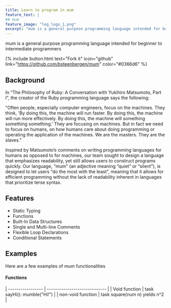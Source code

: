 ```yaml
---
title: Learn to program in mum
feature_text: |
## mum
feature_image: "leg_logo_1.png"
excerpt: "mum is a general purpose programming language intended for beginner to intermediate programmers"
---
```


mum is a general purpose programming language intended for beginner to intermediate programmers

{% include button.html text="Fork it" icon="github" link="https://github.com/bsteenbergen/mum" color="#0366d6" %}

## Background

In “The Philosophy of Ruby: A Conversation with Yukihiro Matsumoto, Part I”, the creator of the Ruby programming language says the following:

"Often people, especially computer engineers, focus on the machines. They think, 'By doing this, the machine will run faster. By doing this, the machine will run more effectively. By doing this, the machine will something something something.' They are focusing on machines. But in fact we need to focus on humans, on how humans care about doing programming or operating the application of the machines. We are the masters. They are the slaves."

Inspired by Matsumoto’s comments on writing programming languages for humans as opposed to for machines, our team sought to design a language that emphasizes readability, yet still allows users to construct programs quickly. Our language, “mum” (an adjective meaning “quiet” or “silent”), is designed to let users “do the most with the least”, meaning that it allows for efficient programming without the lack of readability inherent in languages that prioritize terse syntax.

## Features

- Static Typing
- Functions
- Built-In Data Structures
- Single and Multi-line Comments
- Flexible Loop Declarations
- Conditional Statements

## Examples

Here are a few examples of mum functionalities

#### Functions

| ----------------- | ----------------------------- |
| Void function | task sayHi(): mumble("Hi!") |
| non-void function | task square(num n) yields n^2 |
